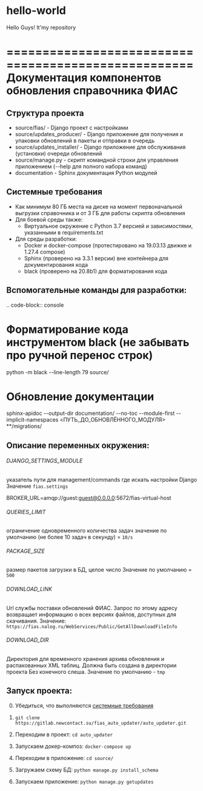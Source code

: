 # hello-world

Hello Guys! 
It'my repository


====================================================
Документация компонентов обновления справочника ФИАС
====================================================

Структура проекта
-----------------
- source/fias/ - Django проект с настройками
- source/updates_producer/ - Django приложение для получения и упаковки обновлений в пакеты и отправки в очередь
- source/updates_installer/ - Django приложение для обслуживания (установки) очереди обновлений
- source/manage.py - скрипт командной строки для управления приложением (--help для полного набора команд)
- documentation - Sphinx документация Python модулей

Системные требования
--------------------

* Как минимум 80 ГБ места на диске на момент первоначальной выгрузки справочника и от 3 ГБ для работы скрипта обновления
* Для боевой среды также:
   - Виртуальное окружение с Python 3.7 версией и зависимостями, указанными в requirements.txt
* Для среды разработки:
   - Docker и docker-compose (протестировано на 19.03.13 движке и 1.27.4 compose)
   - Sphinx (проверено на 3.3.1 версии) вне контейнера для документирования кода
   - black (проверено на 20.8b1) для форматирования кода

Вспомогательные команды для разработки:
---------------------------------------
.. code-block:: console

   # Форматирование кода инструментом black (не забывать про ручной перенос строк)
   python -m black --line-length 79 source/

   # Обновление документации
   sphinx-apidoc --output-dir documentation/ --no-toc --module-first --implicit-namespaces <ПУТЬ_ДО_ОБНОВЛËННОГО_МОДУЛЯ> **/migrations/


Описание переменных окружения:
---------------------------------------
###### DJANGO_SETTINGS_MODULE
указатель пути для management/commands где искать настройки Django
Значение `fias.settings`

BROKER_URL=amqp://guest:guest@0.0.0.0:5672/fias-virtual-host

###### QUERIES_LIMIT
ограничение одновременного количества задач
значение по умолчанию (не более 10 задач в секунду) = `10/s`

###### PACKAGE_SIZE
размер пакетов загрузки в БД, целое число
Значение по умолчанию = `500`

###### DOWNLOAD_LINK
Url службы поставки обновлений ФИАС.
Запрос по этому адресу возвращает информацию о всех версиях файлов,
доступных для скачивания. Значение:
`https://fias.nalog.ru/WebServices/Public/GetAllDownloadFileInfo`

###### DOWNLOAD_DIR
Директория для временного хранения архива обновления
и распакованных XML таблиц. Должна быть создана в директории проекта
Без конечного слеша. Значение по умолчанию - `tmp`

Запуск проекта:
---------------------------------------

0. Убедиться, что выполняются [системные требования](#%D1%81%D0%B8%D1%81%D1%82%D0%B5%D0%BC%D0%BD%D1%8B%D0%B5-%D1%82%D1%80%D0%B5%D0%B1%D0%BE%D0%B2%D0%B0%D0%BD%D0%B8%D1%8F)

1. `git clone https://gitlab.newcontact.su/fias_auto_updater/auto_updater.git`

2. Переходим в проект: `cd auto_updater`

3. Запускаем докер-композ: `docker-compose up`

4. Переходим в приложение: `cd source/`

5. Загружаем схему БД: `python manage.py install_schema`

6. Запускаем приложение: `python manage.py getupdates`

